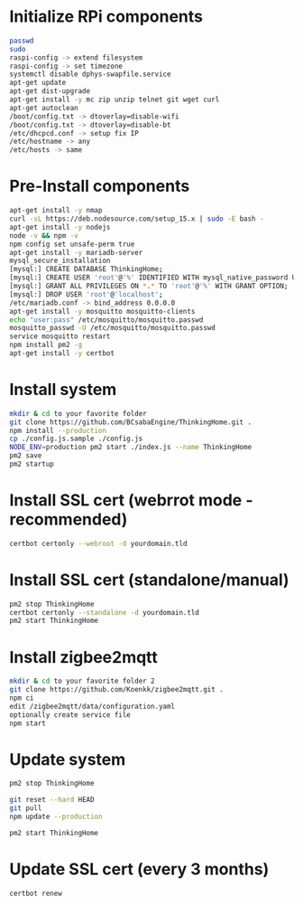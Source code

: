 # Initialize RPi components
 ```sh
 passwd
 sudo
 raspi-config -> extend filesystem
 raspi-config -> set timezone
 systemctl disable dphys-swapfile.service
 apt-get update
 apt-get dist-upgrade
 apt-get install -y mc zip unzip telnet git wget curl
 apt-get autoclean
 /boot/config.txt -> dtoverlay=disable-wifi
 /boot/config.txt -> dtoverlay=disable-bt
 /etc/dhcpcd.conf -> setup fix IP
 /etc/hostname -> any
 /etc/hosts -> same
 ```

# Pre-Install components
 ```sh
 apt-get install -y nmap
 curl -sL https://deb.nodesource.com/setup_15.x | sudo -E bash -
 apt-get install -y nodejs
 node -v && npm -v
 npm config set unsafe-perm true
 apt-get install -y mariadb-server
 mysql_secure_installation
 [mysql:] CREATE DATABASE ThinkingHome;
 [mysql:] CREATE USER 'root'@'%' IDENTIFIED WITH mysql_native_password USING '*1111...2222'; =PASSWORD('???')
 [mysql:] GRANT ALL PRIVILEGES ON *.* TO 'root'@'%' WITH GRANT OPTION;
 [mysql:] DROP USER 'root'@'localhost';
 /etc/mariadb.conf -> bind_address 0.0.0.0
 apt-get install -y mosquitto mosquitto-clients
 echo "user:pass" /etc/mosquitto/mosquitto.passwd
 mosquitto_passwd -U /etc/mosquitto/mosquitto.passwd
 service mosquitto restart
 npm install pm2 -g
 apt-get install -y certbot
 ```

# Install system
 ```sh
 mkdir & cd to your favorite folder
 git clone https://github.com/BCsabaEngine/ThinkingHome.git .
 npm install --production
 cp ./config.js.sample ./config.js
 NODE_ENV=production pm2 start ./index.js --name ThinkingHome
 pm2 save
 pm2 startup
 ```

# Install SSL cert (webrrot mode - recommended)
 ```sh
 certbot certonly --webroot -d yourdomain.tld
 ```

# Install SSL cert (standalone/manual)
 ```sh
 pm2 stop ThinkingHome
 certbot certonly --standalone -d yourdomain.tld
 pm2 start ThinkingHome
 ```

# Install zigbee2mqtt
 ```sh
 mkdir & cd to your favorite folder 2
 git clone https://github.com/Koenkk/zigbee2mqtt.git .
 npm ci
 edit /zigbee2mqtt/data/configuration.yaml
 optionally create service file
 npm start
 ```

# Update system
 ```sh
 pm2 stop ThinkingHome
 
 git reset --hard HEAD
 git pull
 npm update --production
 
 pm2 start ThinkingHome
```

# Update SSL cert (every 3 months)
 ```sh
 certbot renew
```
